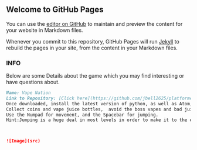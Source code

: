 ## Welcome to GitHub Pages

You can use the [editor on GitHub](https://github.com/jbell2625/platformer/edit/master/index.md) to maintain and preview the content for your website in Markdown files.

Whenever you commit to this repository, GitHub Pages will run [Jekyll](https://jekyllrb.com/) to rebuild the pages in your site, from the content in your Markdown files.

### INFO

Below are some Details about the game which you may find interesting or have questions about.

```markdown
Name: Vape Nation 
Link to Repository: [Click here](https://github.com/jbell2625/platformer)
Once downloaded, install the latest version of python, as well as Atom, if youd like to edit the levels.
Collect coins and vape juice bottles,  avoid the boss vapes and bad juice globs, and work your way to the end!
Use the Numpad for movement, and the Spacebar for jumping. 
Hint:Jumping is a huge deal in most levels in order to make it to the end alive!



![Image](src)
```





